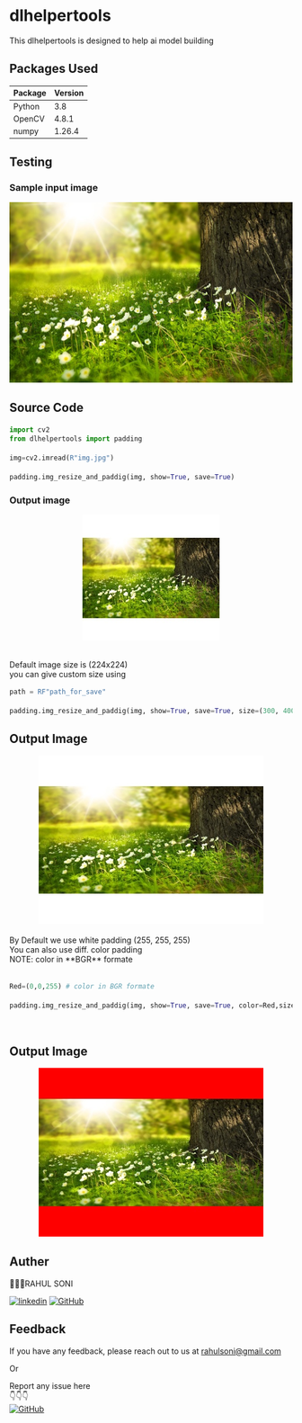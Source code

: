 # dlhelpertools

This dlhelpertools is designed to help ai model building

## Packages Used

| **Package** | **Version** |
| ----------- | ----------- |
| Python      | 3.8         |
| OpenCV      | 4.8.1       |
| numpy       | 1.26.4      |

## Testing

### Sample input image

<center><img src="test\img\img.jpg" alt="loading..." /></center>

## Source Code

```Python
import cv2
from dlhelpertools import padding

img=cv2.imread(R"img.jpg")

padding.img_resize_and_paddig(img, show=True, save=True)
```

### Output image

<center><img src="test\img\padded.jpg" alt="loading..."/></center>

<br>

Default image size is (224x224)<br>
you can give custom size using

```Python
path = RF"path_for_save"

padding.img_resize_and_paddig(img, show=True, save=True, size=(300, 400) ,path=path)
```

## Output Image

<center><img src="test\img\padded1709017389.819483.jpg" alt="loading..."/></center>
<br>
By Default we use white padding (255, 255, 255)<br>
You can also use diff. color padding<br>
NOTE: color in **BGR** formate<br>
<br>

```Python
Red=(0,0,255) # color in BGR formate

padding.img_resize_and_paddig(img, show=True, save=True, color=Red,size=(300,400))
```

<br>

## Output Image

<center><img src="test\img\padded1709017926.6538558.jpg" alt="loading..."/></center>


## Auther

👨🏻‍💼RAHUL SONI

[![linkedin](https://img.shields.io/twitter/url?url=https%3A%2F%2Fwww.linkedin.com&style=social&logo=Linkedin&logoColor=White&label=Linkedin&labelColor=blue&color=blue&cacheSeconds=3600
)](https://www.linkedin.com/in/rahul-soni-004861227)
[![GitHub](https://img.shields.io/twitter/url?url=https%3A%2F%2Fgithub.com%2F&style=social&logo=GitHub&logoColor=Black&label=GitHub&labelColor=abcdef&color=fedcba&cacheSeconds=3600
)](https://github.com/rahulsoni746)



## Feedback

If you have any feedback, please reach out to us at rahulsoni@gmail.com

Or

Report any issue here
<br>
👇👇👇
<br>
[![GitHub](https://img.shields.io/twitter/url?url=https%3A%2F%2Fgithub.com&style=social&logo=GitHub&label=issue&labelColor=grey&color=grey
)](https://github.com/rahulsoni746/dlhelper_tools/issues)
